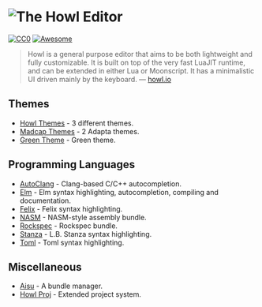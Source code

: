 # ![The Howl Editor](https://raw.githubusercontent.com/its-suun/awesome-howl/master/header.png)
[![CC0](https://img.shields.io/badge/license-CC0-759F78.svg)](https://creativecommons.org/publicdomain/zero/1.0/) [![Awesome](https://cdn.rawgit.com/sindresorhus/awesome/d7305f38d29fed78fa85652e3a63e154dd8e8829/media/badge.svg)](https://github.com/sindresorhus/awesome)

> Howl is a general purpose editor that aims to be both lightweight and fully customizable. It is built on top of the very fast LuaJIT runtime, and can be extended in either Lua or Moonscript. It has a minimalistic UI driven mainly by the keyboard. — [howl.io](http://howl.io/)

## Themes

- [Howl Themes](https://github.com/rokf/howl_themes) - 3 different themes.
- [Madcap Themes](https://github.com/MadcapJake/madcap_themes) - 2 Adapta themes.
- [Green Theme](https://github.com/its-suun/howl-green) - Green theme.

## Programming Languages

- [AutoClang](https://github.com/kirbyfan64/howl-autoclang) - Clang-based C/C++ autocompletion.
- [Elm](https://github.com/rokf/elm) - Elm syntax highlighting, autocompletion, compiling and documentation.
- [Felix](https://github.com/felix-lang/felix/tree/master/src/misc/howl) - Felix syntax highlighting.
- [NASM](https://github.com/kirbyfan64/howl-nasm) - NASM-style assembly bundle.
- [Rockspec](https://github.com/rokf/rockspec) - Rockspec bundle.
- [Stanza](https://github.com/stanza-tools/howl-stanza-bundle) - L.B. Stanza syntax highlighting.
- [Toml](https://github.com/abaez/howl-toml) - Toml syntax highlighting.

## Miscellaneous

- [Aisu](https://github.com/kirbyfan64/aisu) - A bundle manager.
- [Howl Proj](https://github.com/kirbyfan64/howl-proj) - Extended project system.
